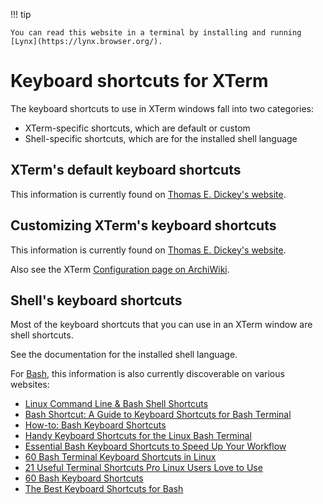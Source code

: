 !!! tip

    You can read this website in a terminal by installing and running [Lynx](https://lynx.browser.org/).

# Keyboard shortcuts for XTerm

The keyboard shortcuts to use in XTerm windows fall into two categories:

- XTerm-specific shortcuts, which are default or custom
- Shell-specific shortcuts, which are for the installed shell language

## XTerm's default keyboard shortcuts

This information is currently found on [Thomas E. Dickey's website](https://invisible-island.net/xterm/manpage/xterm.html#h3-Default-Key-Bindings).

## Customizing XTerm's keyboard shortcuts

This information is currently found on [Thomas E. Dickey's website](https://invisible-island.net/xterm/manpage/xterm.html#h3-Custom-Key-Bindings).

Also see the XTerm [Configuration page on ArchiWiki](https://wiki.archlinux.org/title/Xterm#Configuration).

## Shell's keyboard shortcuts

Most of the keyboard shortcuts that you can use in an XTerm window are shell shortcuts.

See the documentation for the installed shell language.

For [Bash](https://www.gnu.org/software/bash/manual/), this information is also currently discoverable on various websites:

- [Linux Command Line & Bash Shell Shortcuts](https://linuxconfig.org/linux-command-line-bash-shell-shortcuts/)
- [Bash Shortcut: A Guide to Keyboard Shortcuts for Bash Terminal](https://iampavel.dev/blog/bash-shortcuts/)
- [How-to: Bash Keyboard Shortcuts](https://ss64.com/bash/syntax-keyboard.html)
- [Handy Keyboard Shortcuts for the Linux Bash Terminal](https://www.makeuseof.com/linux-bash-terminal-shortcuts/)
- [Essential Bash Keyboard Shortcuts to Speed Up Your Workflow](https://linuxiac.com/essential-bash-keyboard-shortcuts/)
- [60 Bash Terminal Keyboard Shortcuts in Linux](https://linuxsimply.com/linux-bash-terminal-keyboard-shortcuts/)
- [21 Useful Terminal Shortcuts Pro Linux Users Love to Use](https://itsfoss.com/linux-terminal-shortcuts/)
- [60 Bash Keyboard Shortcuts](https://tutorialtactic.com/keyboard-shortcuts/bash-shortcuts/)
- [The Best Keyboard Shortcuts for Bash](https://www.howtogeek.com/181/keyboard-shortcuts-for-bash-command-shell-for-ubuntu-debian-suse-redhat-linux-etc/)
